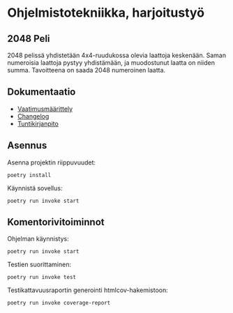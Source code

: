 # Ohjelmistotekniikka, harjoitustyö

## 2048 Peli
2048 pelissä yhdistetään 4x4-ruudukossa olevia laattoja keskenään. Saman numeroisia laattoja pystyy yhdistämään, ja muodostunut laatta on niiden summa. Tavoitteena on saada 2048 numeroinen laatta.

## Dokumentaatio
- [Vaatimusmäärittely](dokumentaatio/vaatimusmaarittely.md)
- [Changelog](dokumentaatio/changelog.md)
- [Tuntikirjanpito](dokumentaatio/tuntikirjanpito.md)

## Asennus
Asenna projektin riippuvuudet:
```
poetry install
```
Käynnistä sovellus:
```
poetry run invoke start
```

## Komentorivitoiminnot
Ohjelman käynnistys:
```
poetry run invoke start
```
Testien suorittaminen:
```
poetry run invoke test
```
Testikattavuusraportin generointi htmlcov-hakemistoon:
```
poetry run invoke coverage-report
```
